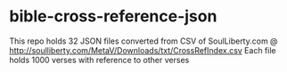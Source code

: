 bible-cross-reference-json
==========================

This repo holds 32 JSON files converted from CSV of SoulLiberty.com @ http://soulliberty.com/MetaV/Downloads/txt/CrossRefIndex.csv Each file holds 1000 verses with reference to other verses
